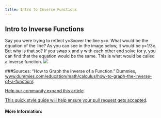 ```yaml
---
title: Intro to Inverse Functions
---
```

## Intro to Inverse Functions
  <p>Say you were trying to reflect y=3xover the line y=x. What would be the equation of the line? As you can see in the image below, it would be y=1/3x. But why is that so? If you swap x and y with each other and solve for y, you can find that the equation would be the same. This is what would be called a inverse function.
<img src = "http://d2r5da613aq50s.cloudfront.net/wp-content/uploads/369430.image1.jpg" />


###Sources:
  “How to Graph the Inverse of a Function.” Dummies, www.dummies.com/education/math/calculus/how-to-graph-the-inverse-of-a-function/.

<a href='https://github.com/freecodecamp/guides/tree/master/src/pages/mathematics/intro-to-inverse-functions/index.md' target='_blank' rel='nofollow'>Help our community expand this article</a>.

<a href='https://github.com/freecodecamp/guides/blob/master/README.md' target='_blank' rel='nofollow'>This quick style guide will help ensure your pull request gets accepted</a>.

<!-- The article goes here, in GitHub-flavored Markdown. Feel free to add YouTube videos, images, and CodePen/JSBin embeds  -->

#### More Information:
<!-- Please add any articles you think might be helpful to read before writing the article -->


